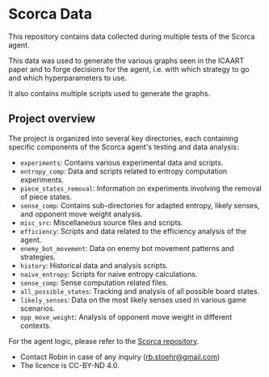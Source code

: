 # Scorca Data
This repository contains data collected during multiple tests of the Scorca agent.

This data was used to generate the various graphs seen in the ICAART paper and to forge decisions for the agent,
i.e. with which strategy to go and which hyperparameters to use.

It also contains multiple scripts used to generate the graphs.

## Project overview

The project is organized into several key directories, each containing specific components of the Scorca agent's testing and data analysis:

- `experiments`: Contains various experimental data and scripts.
- `entropy_comp`: Data and scripts related to entropy computation experiments.
- `piece_states_removal`: Information on experiments involving the removal of piece states.
- `sense_comp`: Contains sub-directories for adapted entropy, likely senses, and opponent move weight analysis.
- `misc_src`: Miscellaneous source files and scripts.
- `efficiency`: Scripts and data related to the efficiency analysis of the agent.
- `enemy_bot_movement`: Data on enemy bot movement patterns and strategies.
- `history`: Historical data and analysis scripts.
- `naive_entropy`: Scripts for naive entropy calculations.
- `sense_comp`: Sense computation related files.
- `all_possible_states`: Tracking and analysis of all possible board states.
- `likely_senses`: Data on the most likely senses used in various game scenarios.
- `opp_move_weight`: Analysis of opponent move weight in different contexts.

For the agent logic, please refer to the [Scorca repository](https://github.com/Robinbux/Scorca).

- Contact Robin in case of any inquiry (rb.stoehr@gmail.com)
- ⁠The licence is CC-BY-ND 4.0.

